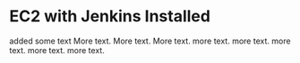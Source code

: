 # EC2 with Jenkins Installed
added some text
More text. 
More text. 
More text. 
more text. 
more text. 
more text. 
more text. 
more text. 
